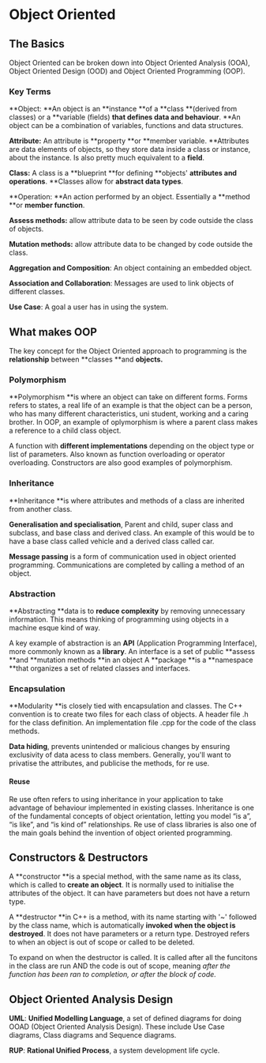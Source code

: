 # Object Oriented

## The Basics

Object Oriented can be broken down into Object Oriented Analysis (OOA), Object Oriented Design (OOD) and Object Oriented Programming (OOP).

### Key Terms

**Object: **An object is an **instance **of a **class **(derived from classes) or a **variable (fields) **that defines data and behaviour**. **An object can be a combination of variables, functions and data structures.

**Attribute:** An attribute is **property **or **member variable. **Attributes are data elements of objects, so they store data inside a class or instance, about the instance. Is also pretty much equivalent to a **field**.

**Class:** A class is a **blueprint **for defining **objects' **attributes and operations**. **Classes allow for **abstract data types**.

**Operation: **An action performed by an object. Essentially a **method **or **member function**.

**Assess methods:** allow attribute data to be seen by code outside the class of objects.

**Mutation methods:** allow attribute data to be changed by code outside the class.

**Aggregation and Composition**: An object containing an embedded object.

**Association and Collaboration**: Messages are used to link objects of different classes.

**Use Case**: A goal a user has in using the system.

## What makes OOP

The key concept for the Object Oriented approach to programming is the **relationship** between **classes **and **objects.**

### Polymorphism

**Polymorphism **is where an object can take on different forms. Forms refers to states, a real life of an example is that the object can be a person, who has many different characteristics, uni student, working and a caring brother. In OOP, an example of oplymorphism is where a parent class makes a reference to a child class object.

A function with **different implementations** depending on the object type or list of parameters. Also known as function overloading or operator overloading. Constructors are also good examples of polymorphism.

### Inheritance

**Inheritance **is where attributes and methods of a class are inherited from another class.

**Generalisation and specialisation**, Parent and child, super class and subclass, and base class and derived class. An example of this would be to have a base class called vehicle and a derived class called car.

**Message passing** is a form of communication used in object oriented programming. Communications are completed by calling a method of an object.

### Abstraction

**Abstracting **data is to **reduce complexity** by removing unnecessary information. This means thinking of programming using objects in a machine esque kind of way.

A key example of abstraction is an **API** (Application Programming Interface), more commonly known as a **library**. An interface is a set of public **assess **and **mutation methods **in an object A **package **is a **namespace **that organizes a set of related classes and interfaces.

### Encapsulation

**Modularity **is closely tied with encapsulation and classes. The C++ convention is to create two files for each class of objects. A header file .h for the class definition. An implementation file .cpp for the code of the class methods.

**Data hiding**, prevents unintended or malicious changes by ensuring exclusivity of data acess to class members. Generally, you'll want to privatise the attributes, and publicise the methods, for re use.

#### Reuse

Re use often refers to using inheritance in your application to take advantage of behaviour implemented in existing classes. Inheritance is one of the fundamental concepts of object orientation, letting you model “is a”, “is like”, and “is kind of” relationships. Re use of class libraries is also one of the main goals behind the invention of object oriented programming.

## Constructors & Destructors

A **constructor **is a special method, with the same name as its class, which is called to **create an object**. It is normally used to initialise the attributes of the object. It can have parameters but does not have a return type.

A **destructor **in C++ is a method, with its name starting with '\~' followed by the class name, which is automatically **invoked when the object is destroyed**. It does not have parameters or a return type. Destroyed refers to when an object is out of scope or called to be deleted.

To expand on when the destructor is called. It is called after all the funcitons in the class are run AND the code is out of scope, meaning _after the function has been ran to completion, or after the block of code._

## Object Oriented Analysis Design

**UML**: **Unified Modelling Language**, a set of defined diagrams for doing OOAD (Object Oriented Analysis Design). These include Use Case diagrams, Class diagrams and Sequence diagrams.

**RUP**: **Rational Unified Process**, a system development life cycle.

